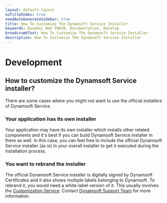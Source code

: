 ```yaml
---
layout: default-layout
noTitleIndex: true
needAutoGenerateSidebar: true
title: How To Customize The Dynamsoft Service Installer
keywords: Dynamic Web TWAIN, Documentation, Develop
breadcrumbText: How To Customize The Dynamsoft Service Installer
description: How To Customize The Dynamsoft Service Installer
---
```


# Development

## How to customize the Dynamsoft Service installer? 

There are some cases where you might not want to use the official installers of Dynamsoft Service.

### Your application has its own installer

Your application may have its own installer which installs other related components and it's best if you can build Dynamsoft Service installer in there as well. In this case, you can feel free to include the official Dynamsoft Service installer (as is) in your overall installer to get it executed during the installation process.

### You want to rebrand the installer

The official Dynamsoft Service installer is digitally signed by Dynamsoft Certificates and it also shows multiple labels belonging to Dynamsoft. To rebrand it, you would need a white-label version of it. This usually involves the [Customization Service]({{site.indepth}}development/Pro-service.html#customization-service). Contact [Dynamsoft Support Team]({{site.about}}getsupport.html) for more information.
